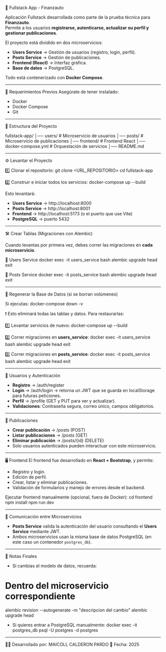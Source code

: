 🚀 Fullstack App - Finanzauto

Aplicación Fullstack desarrollada como parte de la prueba técnica para **Finanzauto**.  
Permite a los usuarios **registrarse, autenticarse, actualizar su perfil y gestionar publicaciones**.  

El proyecto está dividido en dos microservicios:
- **Users Service** → Gestión de usuarios (registro, login, perfil).
- **Posts Service** → Gestión de publicaciones.
- **Frontend (React)** → Interfaz gráfica.
- **Base de datos** → PostgreSQL.

Todo está contenerizado con **Docker Compose**.

---

📌 Requerimientos Previos
Asegúrate de tener instalado:
- Docker
- Docker Compose
- Git

---

📂 Estructura del Proyecto

fullstack-app/
│── users/               # Microservicio de usuarios
│── posts/               # Microservicio de publicaciones
│── frontend/            # Frontend React
│── docker-compose.yml   # Orquestación de servicios
│── README.md

---

⚙️ Levantar el Proyecto

1️⃣ Clonar el repositorio:
git clone <URL_REPOSITORIO>
cd fullstack-app

2️⃣ Construir e iniciar todos los servicios:
docker-compose up --build

Esto levantará:
- **Users Service** → http://localhost:8000
- **Posts Service** → http://localhost:8001
- **Frontend** → http://localhost:5173 (o el puerto que use Vite)
- **PostgreSQL** → puerto 5432

---

🛠 Crear Tablas (Migraciones con Alembic)

Cuando levantas por primera vez, debes correr las migraciones en **cada microservicio**.

🔹 Users Service
docker exec -it users_service bash
alembic upgrade head
exit

🔹 Posts Service
docker exec -it posts_service bash
alembic upgrade head
exit

---

🔄 Regenerar la Base de Datos (si se borran volúmenes)

Si ejecutas:
docker-compose down -v

❗ Esto eliminará todas las tablas y datos. Para restaurarlas:

1️⃣ Levantar servicios de nuevo:
docker-compose up --build

2️⃣ Correr migraciones en **users_service**:
docker exec -it users_service bash
alembic upgrade head
exit

3️⃣ Correr migraciones en **posts_service**:
docker exec -it posts_service bash
alembic upgrade head
exit

---

🔐 Usuarios y Autenticación
- **Registro** → /auth/register
- **Login** → /auth/login → retorna un JWT que se guarda en localStorage para futuras peticiones.
- **Perfil** → /profile (GET y PUT para ver y actualizar).
- **Validaciones**: Contraseña segura, correo único, campos obligatorios.

---

📰 Publicaciones
- **Crear publicación** → /posts (POST)
- **Listar publicaciones** → /posts (GET)
- **Eliminar publicación** → /posts/{id} (DELETE)
- Solo usuarios autenticados pueden interactuar con este microservicio.

---

🖥 Frontend
El frontend fue desarrollado en **React + Bootstrap**, y permite:
- Registro y login.
- Edición de perfil.
- Crear, listar y eliminar publicaciones.
- Validación de formularios y manejo de errores desde el backend.

Ejecutar frontend manualmente (opcional, fuera de Docker):
cd frontend
npm install
npm run dev

---

🧩 Comunicación entre Microservicios
- **Posts Service** valida la autenticación del usuario consultando el **Users Service** mediante JWT.
- Ambos microservicios usan la misma base de datos PostgreSQL (en este caso un contenedor `postgres_db`).

---

📝 Notas Finales
- Si cambias el modelo de datos, recuerda:
# Dentro del microservicio correspondiente
alembic revision --autogenerate -m "descripcion del cambio"
alembic upgrade head

- Si quieres entrar a PostgreSQL manualmente:
docker exec -it postgres_db psql -U postgres -d postgres

---

👨‍💻 Desarrollado por: MAICOLL CALDERON PARDO
📅 Fecha: 2025
